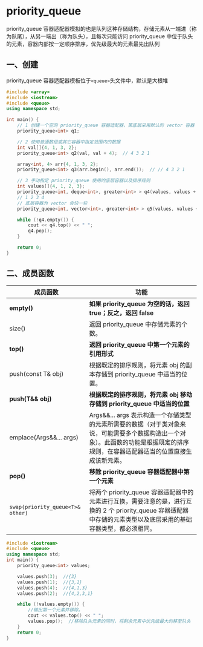 # priority_queue

priority_queue 容器适配器模拟的也是队列这种存储结构，存储元素从一端进（称为队尾），从另一端出（称为队头），且每次只能访问 priority_queue 中位于队头的元素，容器内部按一定顺序排序，优先级最大的元素最先出队列

## 一、创建

priority_queue 容器适配器模板位于`<queue>`头文件中，默认是大根堆

```cpp
#include <array>
#include <iostream>
#include <queue>
using namespace std;

int main() {
    // 1 创建一个空的 priority_queue 容器适配器，第底层采用默认的 vector 容器
    priority_queue<int> q1;

    // 2 使用普通数组或其它容器中指定范围内的数据
    int val[]{4, 1, 3, 2};
    priority_queue<int> q2(val, val + 4);  // 4 3 2 1

    array<int, 4> arr{4, 1, 3, 2};
    priority_queue<int> q3(arr.begin(), arr.end());  // // 4 3 2 1

    // 3 手动指定 priority_queue 使用的底层容器以及排序规则
    int values[]{4, 1, 2, 3};
    priority_queue<int, deque<int>, greater<int> > q4(values, values + 4);
    // 1 2 3 4
    // 底层容器为 vector 会快一些
    priority_queue<int, vector<int>, greater<int> > q5(values, values + 4);

    while (!q4.empty()) {
        cout << q4.top() << " ";
        q4.pop();
    }

    return 0;
}
```

## 二、成员函数

| 成员函数                         | 功能                                                         |
| -------------------------------- | ------------------------------------------------------------ |
| **empty()**                      | **如果 priority_queue 为空的话，返回 true；反之，返回 false** |
| size()                           | 返回 priority_queue 中存储元素的个数。                       |
| **top()**                        | **返回 priority_queue 中第一个元素的引用形式**               |
| push(const T& obj)               | 根据既定的排序规则，将元素 obj 的副本存储到 priority_queue 中适当的位置。 |
| **push(T&& obj)**                | **根据既定的排序规则，将元素 obj 移动存储到 priority_queue 中适当的位置** |
| emplace(Args&&... args)          | Args&&... args 表示构造一个存储类型的元素所需要的数据（对于类对象来说，可能需要多个数据构造出一个对象）。此函数的功能是根据既定的排序规则，在容器适配器适当的位置直接生成该新元素。 |
| **pop()**                        | **移除 priority_queue 容器适配器中第一个元素**               |
| `swap(priority_queue<T>& other)` | 将两个 priority_queue 容器适配器中的元素进行互换，需要注意的是，进行互换的 2 个 priority_queue 容器适配器中存储的元素类型以及底层采用的基础容器类型，都必须相同。 |

```cpp
#include <iostream>
#include <queue>
using namespace std;
int main() {
    priority_queue<int> values;

    values.push(3);  //{3}
    values.push(1);  //{3,1}
    values.push(4);  //{4,1,3}
    values.push(2);  //{4,2,3,1}

    while (!values.empty()) {
        //输出第一个元素并移除。
        cout << values.top() << " ";
        values.pop();  //移除队头元素的同时，将剩余元素中优先级最大的移至队头
    }
    return 0;
}
```

